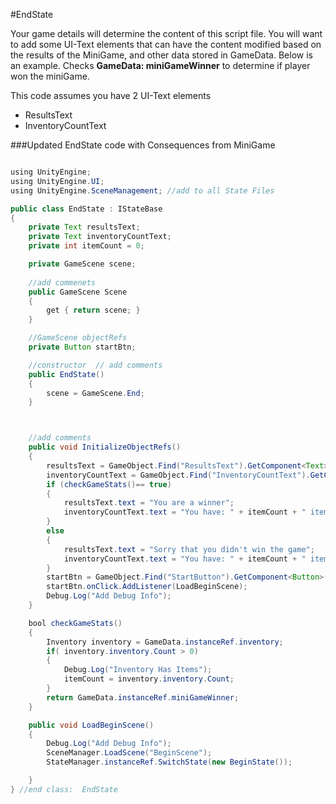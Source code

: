 #EndState

Your game details will determine the content of this script file.  You will want to add some UI-Text elements that can have the content modified based on the results of the MiniGame, and other data stored in GameData.  Below is an example.
Checks **GameData: miniGameWinner** to determine if player won the miniGame.

This code assumes you have 2 UI-Text elements
- ResultsText
- InventoryCountText

###Updated EndState code with Consequences from MiniGame


```java

using UnityEngine;
using UnityEngine.UI;
using UnityEngine.SceneManagement; //add to all State Files

public class EndState : IStateBase
{
    private Text resultsText;
    private Text inventoryCountText;
    private int itemCount = 0;

    private GameScene scene;
   
    //add commenets
    public GameScene Scene
    {
        get { return scene; }
    }

    //GameScene objectRefs
    private Button startBtn;

    //constructor  // add comments
    public EndState()
    {
        scene = GameScene.End;
    }



    //add comments
    public void InitializeObjectRefs()
    {
        resultsText = GameObject.Find("ResultsText").GetComponent<Text>();
        inventoryCountText = GameObject.Find("InventoryCountText").GetComponent<Text>();
        if (checkGameStats()== true)
        {
            resultsText.text = "You are a winner";
            inventoryCountText.text = "You have: " + itemCount + " items";
        }
        else
        {
            resultsText.text = "Sorry that you didn't win the game";
            inventoryCountText.text = "You have: " + itemCount + " items";
        }
        startBtn = GameObject.Find("StartButton").GetComponent<Button>();
        startBtn.onClick.AddListener(LoadBeginScene);
        Debug.Log("Add Debug Info");
    }

    bool checkGameStats()
    {
        Inventory inventory = GameData.instanceRef.inventory;
        if( inventory.inventory.Count > 0)
        {
            Debug.Log("Inventory Has Items");
            itemCount = inventory.inventory.Count;
        }
        return GameData.instanceRef.miniGameWinner;
    }

    public void LoadBeginScene()
    {
        Debug.Log("Add Debug Info");
        SceneManager.LoadScene("BeginScene");
        StateManager.instanceRef.SwitchState(new BeginState());

    }
} //end class:  EndState
```

